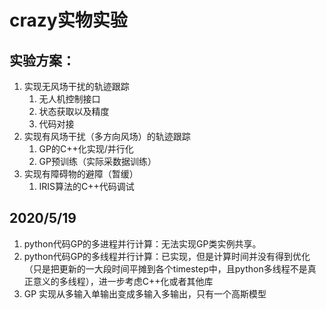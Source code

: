 # crazy实物实验
## 实验方案：
1. 实现无风场干扰的轨迹跟踪
    1. 无人机控制接口
    2. 状态获取以及精度
    3. 代码对接
2. 实现有风场干扰（多方向风场）的轨迹跟踪
    1. GP的C++化实现/并行化
    2. GP预训练（实际采数据训练）
3. 实现有障碍物的避障（暂缓）
    1. IRIS算法的C++代码调试
## 2020/5/19
1. python代码GP的多进程并行计算：无法实现GP类实例共享。
2. python代码GP的多线程并行计算：已实现，但是计算时间并没有得到优化（只是把更新的一大段时间平摊到各个timestep中，且python多线程不是真正意义的多线程），进一步考虑C++化或者其他库
3. GP 实现从多输入单输出变成多输入多输出，只有一个高斯模型
